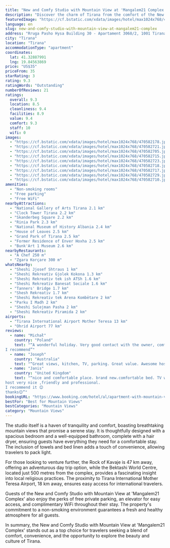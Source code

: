 ```yaml
---
title: "New and Comfy Studio with Mountain View at 'Mangalem21 Complex'"
description: "Discover the charm of Tirana from the comfort of the New and Comfy Studio with Mountain View at 'Mangalem21 Complex'."
featuredImage: "https://cf.bstatic.com/xdata/images/hotel/max1024x768/470582178.jpg?k=317a1de838c5ad441a224a3d295a82854cdb961776dfcd7359591c37309edf33&o=&hp=1"
language: en
slug: new-and-comfy-studio-with-mountain-view-at-mangalem21-complex
address: "Rruga Pasho Hysa Building 30 - Apartament 3068/2, 1001 Tirana, Albania"
city: "Tirana"
location: "Tirana"
accommodationType: "apartment"
coordinates:
  lat: 41.32887991
  lng: 19.84563869
price: "US$35"
priceFrom: 35
starRating: 3
rating: 9.3
ratingWords: "Outstanding"
numberOfReviews: 21
ratings:
  overall: 9.3
  location: 8.5
  cleanliness: 9.4
  facilities: 8.9
  value: 9.4
  comfort: 9.3
  staff: 10
  wifi: 0
images:
  - "https://cf.bstatic.com/xdata/images/hotel/max1024x768/470582178.jpg?k=317a1de838c5ad441a224a3d295a82854cdb961776dfcd7359591c37309edf33&o=&hp=1"
  - "https://cf.bstatic.com/xdata/images/hotel/max1024x768/470582721.jpg?k=6473307c862a1f9171b137da1b8ba6c22f05cede74519304b7daeda046ae9868&o=&hp=1"
  - "https://cf.bstatic.com/xdata/images/hotel/max1024x768/470582705.jpg?k=e1da1fab7378d363656c4b1a1d5a31ce33a2592b3d6edc50b14b769d487daf6e&o=&hp=1"
  - "https://cf.bstatic.com/xdata/images/hotel/max1024x768/470582715.jpg?k=9c51d9b04aa177f6e40e7a82872d29f59781d7dbf41f8fc355a97ba3bbb44f02&o=&hp=1"
  - "https://cf.bstatic.com/xdata/images/hotel/max1024x768/470582723.jpg?k=cca2d4f446e70d2c1b1ef1cbc9ef10f613434e36458e59ba95a28885025368e2&o=&hp=1"
  - "https://cf.bstatic.com/xdata/images/hotel/max1024x768/470582718.jpg?k=b91bfcbfebf061bfdde63a5dde41aa2a140bf790461ccb770157aeb890b1f8f3&o=&hp=1"
  - "https://cf.bstatic.com/xdata/images/hotel/max1024x768/470582717.jpg?k=fb9a3cba40072e1a5662348e937cee4f7f94eb756f5db7ed02820a542f910b32&o=&hp=1"
  - "https://cf.bstatic.com/xdata/images/hotel/max1024x768/470582729.jpg?k=c0ca6dee7c910687358cf4c1689adf538db02b9233806e1ec35f7c5527eca806&o=&hp=1"
  - "https://cf.bstatic.com/xdata/images/hotel/max1024x768/470582710.jpg?k=067b0fb40e2d37b556532b8537a12a8f0dd6d6efcf108b4066d016e4644e3c21&o=&hp=1"
amenities:
  - "Non-smoking rooms"
  - "Free parking"
  - "Free WiFi"
nearbyAttractions:
  - "National Gallery of Arts Tirana 2.1 km"
  - "Clock Tower Tirana 2.2 km"
  - "Skanderbeg Square 2.2 km"
  - "Rinia Park 2.3 km"
  - "National Museum of History Albania 2.4 km"
  - "House of Leaves 2.5 km"
  - "Grand Park of Tirana 2.5 km"
  - "Former Residence of Enver Hoxha 2.5 km"
  - "Bunk'Art 1 Museum 2.6 km"
nearbyRestaurants:
  - "A Chef 250 m"
  - "Zgara Korçare 300 m"
whatsNearby:
  - "Sheshi Jjosef Shtraus 1 km"
  - "Sheshi Rekreativ Gjolek Kokona 1.3 km"
  - "Sheshi Rekreativ tek ish ATSh 1.6 km"
  - "Sheshi Rekreativ Banesat Sociale 1.6 km"
  - "Tanners' Bridge 1.7 km"
  - "Shesh Rekreativ 1.7 km"
  - "Sheshi Rekreativ tek Arena Kombëtare 2 km"
  - "Parku I Madh 2 km"
  - "Sheshi Sulejman Pasha 2 km"
  - "Sheshi Rekreativ Piramida 2 km"
airports:
  - "Tirana International Airport Mother Teresa 13 km"
  - "Ohrid Airport 77 km"
reviews:
  - name: "Michał"
    country: "Poland"
    text: "“A wonderful holiday. Very good contact with the owner, comfortable apartment, bathroom equipped with cosmetics.
I recommend”"
  - name: "Joseph"
    country: "Australia"
    text: "“Great views, kitchen, TV, parking. Great value. Awesome host.”"
  - name: "Janis"
    country: "United Kingdom"
    text: "“nice and comfortable place. brand new.comfortable bed. TV with Netflix,YouTube etc.
host very nice ,friendly and professional.
I recommend it 😊
thanks😊”"
bookingURL: "https://www.booking.com/hotel/al/apartment-with-mountain-view-at-mangalem21-complex.en-gb.html?aid=8035640"
bestFor: "Best for Mountain Views"
bestCategories: "Mountain Views"
category: "Mountain Views"
---
```


The studio itself is a haven of tranquility and comfort, boasting breathtaking mountain views that promise a serene stay. It is thoughtfully designed with a spacious bedroom and a well-equipped bathroom, complete with a hair dryer, ensuring guests have everything they need for a comfortable stay. The inclusion of towels and bed linen adds a touch of convenience, allowing travelers to pack light.

For those looking to venture further, the Rock of Kavaje is 47 km away, offering an adventurous day trip option, while the Bektashi World Centre, located just 500 metres from the complex, provides a fascinating insight into local religious practices. The proximity to Tirana International Mother Teresa Airport, 18 km away, ensures easy access for international travelers.

Guests of the New and Comfy Studio with Mountain View at 'Mangalem21 Complex' also enjoy the perks of free private parking, an elevator for easy access, and complimentary WiFi throughout their stay. The property's commitment to a non-smoking environment guarantees a fresh and healthy atmosphere for all guests.

In summary, the New and Comfy Studio with Mountain View at 'Mangalem21 Complex' stands out as a top choice for travelers seeking a blend of comfort, convenience, and the opportunity to explore the beauty and culture of Tirana.
